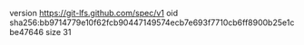 version https://git-lfs.github.com/spec/v1
oid sha256:bb9714779e10f62fcb90447149574ecb7e693f7710cb6ff8900b25e1cbe47646
size 31
